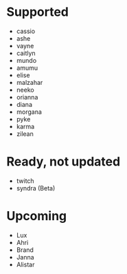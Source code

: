 # Supported
- cassio
- ashe
- vayne
- caitlyn
- mundo
- amumu
- elise
- malzahar
- neeko
- orianna
- diana
- morgana
- pyke
- karma
- zilean
# Ready, not updated
- twitch
- syndra (Beta)
# Upcoming
- Lux
- Ahri
- Brand
- Janna
- Alistar 
